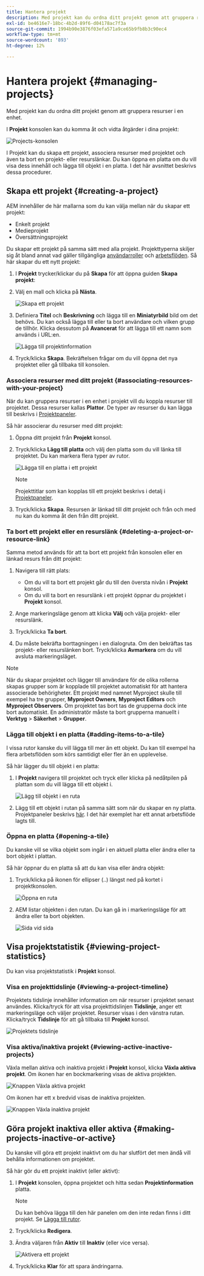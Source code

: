 ```yaml
---
title: Hantera projekt
description: Med projekt kan du ordna ditt projekt genom att gruppera resurser i en enhet som du kan komma åt och hantera i projektkonsolen
exl-id: be4616e7-18bc-4b2d-89f6-d04178ac7f3a
source-git-commit: 1994b90e3876f03efa571a9ce65b9fb8b3c90ec4
workflow-type: tm+mt
source-wordcount: '893'
ht-degree: 12%

---
```


# Hantera projekt {#managing-projects}

Med projekt kan du ordna ditt projekt genom att gruppera resurser i en enhet.

I **Projekt** konsolen kan du komma åt och vidta åtgärder i dina projekt:

![Projects-konsolen](/help/sites-cloud/authoring/assets/projects-console.png)

I Projekt kan du skapa ett projekt, associera resurser med projektet och även ta bort en projekt- eller resurslänkar. Du kan öppna en platta om du vill visa dess innehåll och lägga till objekt i en platta. I det här avsnittet beskrivs dessa procedurer.

## Skapa ett projekt {#creating-a-project}

AEM innehåller de här mallarna som du kan välja mellan när du skapar ett projekt:

* Enkelt projekt
* Medieprojekt
* Översättningsprojekt

<!-- Hiding product photoshoot via cqdoc-18072 as it is not available in Skyline.
* Product Photo Shoot Project 
-->

Du skapar ett projekt på samma sätt med alla projekt. Projekttyperna skiljer sig åt bland annat vad gäller tillgängliga [användarroller](/help/sites-cloud/authoring/projects/overview.md) och [arbetsflöden](/help/sites-cloud/authoring/projects/workflows.md).  Så här skapar du ett nytt projekt:

1. I **Projekt** trycker/klickar du på **Skapa** för att öppna guiden **Skapa projekt**:
1. Välj en mall och klicka på **Nästa**.

   ![Skapa ett projekt](/help/sites-cloud/authoring/assets/projects-create.png)

1. Definiera **Titel** och **Beskrivning** och lägga till en **Miniatyrbild** bild om det behövs. Du kan också lägga till eller ta bort användare och vilken grupp de tillhör. Klicka dessutom på **Avancerat** för att lägga till ett namn som används i URL:en.

   ![Lägga till projektinformation](/help/sites-cloud/authoring/assets/projects-add-team.png)

1. Tryck/klicka **Skapa**. Bekräftelsen frågar om du vill öppna det nya projektet eller gå tillbaka till konsolen.

### Associera resurser med ditt projekt {#associating-resources-with-your-project}

När du kan gruppera resurser i en enhet i projekt vill du koppla resurser till projektet. Dessa resurser kallas **Plattor**. De typer av resurser du kan lägga till beskrivs i [Projektpaneler](/help/sites-cloud/authoring/projects/overview.md#project-tiles).

Så här associerar du resurser med ditt projekt:

1. Öppna ditt projekt från **Projekt** konsol.
1. Tryck/klicka **Lägg till platta** och välj den platta som du vill länka till projektet. Du kan markera flera typer av rutor.

   ![Lägga till en platta i ett projekt](/help/sites-cloud/authoring/assets/projects-add-tile.png)

   >[!NOTE]
   >
   >Projekttitlar som kan kopplas till ett projekt beskrivs i detalj i [Projektpaneler](/help/sites-cloud/authoring/projects/overview.md#project-tiles).

1. Tryck/klicka **Skapa**. Resursen är länkad till ditt projekt och från och med nu kan du komma åt den från ditt projekt.

### Ta bort ett projekt eller en resurslänk {#deleting-a-project-or-resource-link}

Samma metod används för att ta bort ett projekt från konsolen eller en länkad resurs från ditt projekt:

1. Navigera till rätt plats:

   * Om du vill ta bort ett projekt går du till den översta nivån i **Projekt** konsol.
   * Om du vill ta bort en resurslänk i ett projekt öppnar du projektet i **Projekt** konsol.

1. Ange markeringsläge genom att klicka **Välj** och välja projekt- eller resurslänk.
1. Tryck/klicka **Ta bort**.

1. Du måste bekräfta borttagningen i en dialogruta. Om den bekräftas tas projekt- eller resurslänken bort. Tryck/klicka **Avmarkera** om du vill avsluta markeringsläget.

>[!NOTE]
>
>När du skapar projektet och lägger till användare för de olika rollerna skapas grupper som är kopplade till projektet automatiskt för att hantera associerade behörigheter. Ett projekt med namnet Myproject skulle till exempel ha tre grupper, **Myproject Owners**, **Myproject Editors** och **Myproject Observers**. Om projektet tas bort tas de grupperna dock inte bort automatiskt. En administratör måste ta bort grupperna manuellt i **Verktyg** > **Säkerhet** > **Grupper**.

### Lägga till objekt i en platta {#adding-items-to-a-tile}

I vissa rutor kanske du vill lägga till mer än ett objekt. Du kan till exempel ha flera arbetsflöden som körs samtidigt eller fler än en upplevelse.

Så här lägger du till objekt i en platta:

1. I **Projekt** navigera till projektet och tryck eller klicka på nedåtpilen på plattan som du vill lägga till ett objekt i.

   ![Lägg till objekt i en ruta](/help/sites-cloud/authoring/assets/project-workflows.png)

1. Lägg till ett objekt i rutan på samma sätt som när du skapar en ny platta. Projektpaneler beskrivs [här](/help/sites-cloud/authoring/projects/overview.md#project-tiles). I det här exemplet har ett annat arbetsflöde lagts till.

### Öppna en platta {#opening-a-tile}

Du kanske vill se vilka objekt som ingår i en aktuell platta eller ändra eller ta bort objekt i plattan.

Så här öppnar du en platta så att du kan visa eller ändra objekt:

1. Tryck/klicka på ikonen för ellipser (..) längst ned på kortet i projektkonsolen.

   ![Öppna en ruta](/help/sites-cloud/authoring/assets/project-links.png)

1. AEM listar objekten i den rutan. Du kan gå in i markeringsläge för att ändra eller ta bort objekten.

   ![Sida vid sida](/help/sites-cloud/authoring/assets/projects-add-link.png)

## Visa projektstatistik {#viewing-project-statistics}

Du kan visa projektstatistik i **Projekt** konsol.

### Visa en projekttidslinje {#viewing-a-project-timeline}

Projektets tidslinje innehåller information om när resurser i projektet senast användes. Klicka/tryck för att visa projekttidslinjen **Tidslinje**, anger ett markeringsläge och väljer projektet. Resurser visas i den vänstra rutan. Klicka/tryck **Tidslinje** för att gå tillbaka till **Projekt** konsol.

![Projektets tidslinje](/help/sites-cloud/authoring/assets/projects-timeline.png)

### Visa aktiva/inaktiva projekt {#viewing-active-inactive-projects}

Växla mellan aktiva och inaktiva projekt i **Projekt** konsol, klicka **Växla aktiva projekt**. Om ikonen har en bockmarkering visas de aktiva projekten.

![Knappen Växla aktiva projekt](/help/sites-cloud/authoring/assets/projects-active.png)

Om ikonen har ett x bredvid visas de inaktiva projekten.

![Knappen Växla inaktiva projekt](/help/sites-cloud/authoring/assets/projects-inactive.png)

## Göra projekt inaktiva eller aktiva {#making-projects-inactive-or-active}

Du kanske vill göra ett projekt inaktivt om du har slutfört det men ändå vill behålla informationen om projektet.

Så här gör du ett projekt inaktivt (eller aktivt):

1. I **Projekt** konsolen, öppna projektet och hitta sedan **Projektinformation** platta.

   >[!NOTE]
   >
   Du kan behöva lägga till den här panelen om den inte redan finns i ditt projekt. Se [Lägga till rutor](#adding-items-to-a-tile).

1. Tryck/klicka **Redigera**.
1. Ändra väljaren från **Aktiv** till **Inaktiv** (eller vice versa).

   ![Aktivera ett projekt](/help/sites-cloud/authoring/assets/projects-add-team.png)

1. Tryck/klicka **Klar** för att spara ändringarna.
